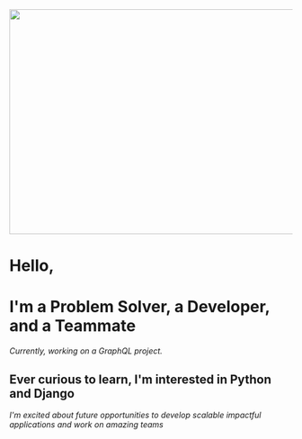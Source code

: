 


<img src='https://media.giphy.com/media/WOUM9ZfxUZhhJHtJr3/giphy.gif' width="800" height="400"/>

# Hello,
#  I'm a Problem Solver, a Developer, and a Teammate 

*Currently, working on a GraphQL project.*

**Ever curious to learn, I'm interested in Python and Django**
--------------------------------
*I'm excited about future opportunities to develop scalable impactful applications and work on amazing teams*

<!--
**J2Macwilliams/J2Macwilliams** is a ✨ _special_ ✨ repository because its `README.md` (this file) appears on your GitHub profile.

Here are some ideas to get you started:

- 🔭 I’m currently working on ...
- 🌱 I’m currently learning ...
- 👯 I’m looking to collaborate on ...
- 🤔 I’m looking for help with ...
- 💬 Ask me about ...
- 📫 How to reach me: ...
- 😄 Pronouns: ...
- ⚡ Fun fact: ...
-->
